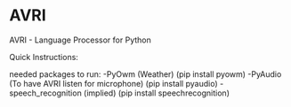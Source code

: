 # AVRI
AVRI - Language Processor for Python

Quick Instructions:

needed packages to run:
  -PyOwm (Weather) (pip install pyowm)
  -PyAudio (To have AVRI listen for microphone) (pip install pyaudio)
  -speech_recognition (implied) (pip install speechrecognition)
